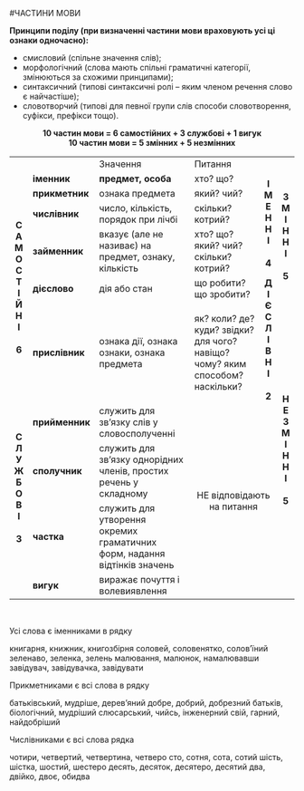 #ЧАСТИНИ МОВИ

<b>Принципи поділу (при визначенні частини мови враховують усі ці ознаки одночасно):</b>

<ul><li>смисловий (спільне значення слів);</li>
<li>морфологічний (слова мають спільні граматичні категорії, змінюються за схожими принципами);</li>
<li>синтаксичний (типові синтаксичні ролі – яким членом речення слово є найчастіше);</li>
<li>словотворчий (типові для певної групи слів способи словотворення, суфікси, префікси тощо).</li></ul>

<center>
<b>10 частин мови = 6 самостійних + 3 службові + 1 вигук</b><br>
<b>10 частин мови = 5 змінних + 5 незмінних</b>
</center>

<table>
<tr><td></td><td></td><td>Значення</td><td>Питання</td><td></td><td></td></tr>

<tr><td class="row-span" rowspan="6"><center><b> C<br>А<br>М<br>О<br>С<br>Т<br>І<br>Й<br>Н<br>І<br><br>6</b></center></td>
<td><b>іменник</b></td><td><b>предмет, особа</b></td><td>хто? що?</td>
<td class="row-span" rowspan="4"><center><b> І<br>М<br>Е<br>Н<br>Н<br>І<br><br>4</b></center></td>
<td class="row-span" rowspan="5"><center><b> З<br>М<br>І<br>Н<br>Н<br>І<br><br>5</b></center></td></tr>

<tr><td><b>прикметник</b></td><td>ознака предмета</td><td>який? чий?</td></tr>

<tr><td><b>числівник</b></td><td>число, кількість, порядок при лічбі</td><td>скільки? котрий?</td></tr>

<tr><td><b>займенник</b></td><td>вказує (але не називає) на предмет, ознаку, кількість</td><td>хто? що? який? чий? скільки? котрий?</td></tr>

<tr><td><b>дієслово</b></td><td>дія або стан</td><td>що робити? що зробити?</td><td class="row-span" rowspan="2"><center><b> Д<br>І<br>Є<br>С<br>Л<br>І<br>В<br>Н<br>І<br><br>2</b></center></td></tr>

<tr><td><b>прислівник</b></td><td>ознака дії, ознака ознаки, ознака предмета</td><td>як? коли? де? куди? звідки? для чого? навіщо? чому? яким способом? наскільки? </td><td class="row-span" rowspan="5"><center><b>Н<br>Е<br>З<br>М<br>І<br>Н<br>Н<br>І<br><br>5</b></center></td></tr>

<tr><td class="row-span" rowspan="3"><center><b>С<br>Л<br>У<br>Ж<br>Б<br>О<br>В<br>І<br><br>3</b></center></td>
<td> <b>прийменник</b></td><td>служить для зв’язку слів у словосполученні</td><td colspan="2" class="row-span" rowspan="4"><center>НЕ
відповідають на питання
</center></td></tr>

<tr><td><b>сполучник</b></td><td>служить для зв’язку однорідних членів, простих речень у складному</td></tr>

<tr><td><b>частка</b></td><td>служить для утворення окремих граматичних форм, надання відтінків значень</td></tr>

<tr><td></td><td><b>вигук</b></td><td>виражає почуття і волевиявлення</td></tr>
</table>
<br>
<quiz name="Запитання та завдання">
<question>
        <p>Усі слова є іменниками в рядку</p>
        <answer correct> книгарня, книжник, книгозбірня</answer>
        <answer> соловей, соловенятко, солов’їний</answer>
        <answer> зеленаво, зеленка, зелень</answer>
        <answer> малювання, малюнок, намалювавши</answer>
        <answer> завідувач, завідувачка, завідувати</answer>
    </question>
  <question>
        <p>Прикметниками є всі слова в рядку</p>
        <answer> батьківський, мудріше, дерев’яний</answer>
        <answer> добре, добрий, добрезний</answer>
        <answer correct> батьків, біологічний, мудріший</answer>
        <answer> слюсарський, чийсь, інженерний</answer>
        <answer> свій, гарний, найдобріший</answer>
    </question>
    <question>
        <p>Числівниками є всі слова рядка</p>
        <answer> чотири, четвертий, четвертина, четверо</answer>
        <answer> сто, сотня, сота, сотий</answer>
        <answer> шість, шістка, шостий, шестеро</answer>
        <answer> десять, десяток, десятеро, десятий</answer>
        <answer correct> два, двійко, двоє, обидва</answer>
    </question>
</quiz>